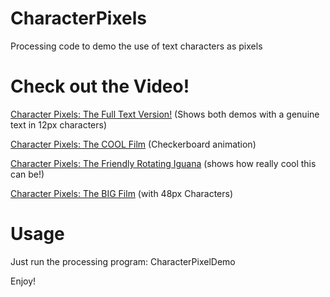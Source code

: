 # CharacterPixels
Processing code to demo the use of text characters as pixels
# Check out the Video!

[Character Pixels: The Full Text Version!](https://youtu.be/rrVtNiJrFVA)  (Shows both demos with a genuine text in 12px characters)

[Character Pixels: The COOL Film](https://youtu.be/D1C81xTckc4) (Checkerboard animation)

[Character Pixels: The Friendly Rotating Iguana](https://youtu.be/krbMmw7lCLs) (shows how really cool this can be!)

[Character Pixels: The BIG Film](https://youtu.be/enDxRxBbZ-4) (with 48px Characters)


# Usage
Just run the processing program: CharacterPixelDemo

Enjoy!

